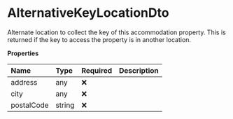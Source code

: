 # AlternativeKeyLocationDto

Alternate location to collect the key of this accommodation property. This is returned if the key to access the property is in another location.

**Properties**

| Name       | Type   | Required | Description |
| :--------- | :----- | :------- | :---------- |
| address    | any    | ❌       |             |
| city       | any    | ❌       |             |
| postalCode | string | ❌       |             |

<!-- This file was generated by liblab | https://liblab.com/ -->
